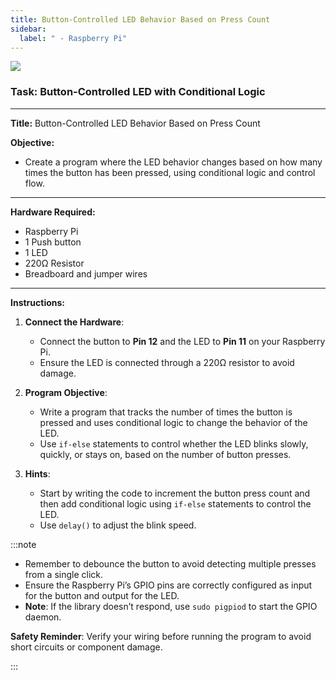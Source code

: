 ```yaml
---
title: Button-Controlled LED Behavior Based on Press Count
sidebar:
  label: " - Raspberry Pi"
---
```


![](https://i.imgur.com/M23Vtk1.png)

### Task: Button-Controlled LED with Conditional Logic

---

**Title:** Button-Controlled LED Behavior Based on Press Count

**Objective:**  
- Create a program where the LED behavior changes based on how many times the button has been pressed, using conditional logic and control flow.

---

**Hardware Required:**  
- Raspberry Pi  
- 1 Push button  
- 1 LED  
- 220Ω Resistor  
- Breadboard and jumper wires

---

**Instructions:**

1. **Connect the Hardware**:  
   - Connect the button to **Pin 12** and the LED to **Pin 11** on your Raspberry Pi.  
   - Ensure the LED is connected through a 220Ω resistor to avoid damage.

2. **Program Objective**:  
   - Write a program that tracks the number of times the button is pressed and uses conditional logic to change the behavior of the LED.
   - Use `if-else` statements to control whether the LED blinks slowly, quickly, or stays on, based on the number of button presses.

3. **Hints**:  
   - Start by writing the code to increment the button press count and then add conditional logic using `if-else` statements to control the LED.
   - Use `delay()` to adjust the blink speed.

:::note
   - Remember to debounce the button to avoid detecting multiple presses from a single click.
   - Ensure the Raspberry Pi’s GPIO pins are correctly configured as input for the button and output for the LED.
   - **Note**: If the library doesn’t respond, use `sudo pigpiod` to start the GPIO daemon.



**Safety Reminder**: Verify your wiring before running the program to avoid short circuits or component damage.

:::

